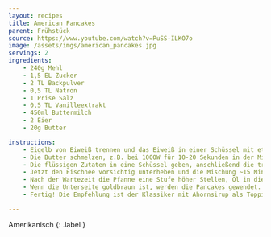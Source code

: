 ```yaml
---
layout: recipes
title: American Pancakes
parent: Frühstück
source: https://www.youtube.com/watch?v=PuSS-ILKO7o
image: /assets/imgs/american_pancakes.jpg
servings: 2
ingredients:
    - 240g Mehl
    - 1,5 EL Zucker
    - 2 TL Backpulver
    - 0,5 TL Natron
    - 1 Prise Salz
    - 0,5 TL Vanilleextrakt
    - 450ml Buttermilch
    - 2 Eier
    - 20g Butter

instructions:
    - Eigelb von Eiweiß trennen und das Eiweiß in einer Schüssel mit etwas Zucker steif schlagen.
    - Die Butter schmelzen, z.B. bei 1000W für 10-20 Sekunden in der Mikrowelle.
    - Die flüssigen Zutaten in eine Schüssel geben, anschließend die trockenen Zutaten durch ein Sieb hinzu geben. Dann langsam mit einem Schneebesen verrühren, bis alles grob (!) vermischt ist. Nicht zu glatt rühren - kleine Klumpen sind okay und es sollte keine trockenen Stellen mehr geben.
    - Jetzt den Eischnee vorsichtig unterheben und die Mischung ~15 Minuten ruhen lassen. Eine Pfanne auf mittlerer Hitze jetzt mit etwas Öl vorheizen. Es ist wichtig dass die Pfanne vorheizt während die Mischung ruht, damit die Pfanne gleichmäßig erhitzt ist (Stufe 4 von 9).
    - Nach der Wartezeit die Pfanne eine Stufe höher Stellen, Öl in die Pfanne geben und mit einem Esslöffel den Teig in die Pfanne geben. 1 Esslöffel entspricht dabei einem Pfannkuchen. Die Pfanne nicht zu voll machen, da der Teig etwas verläuft und das Wenden sonst schwierig wird (kleine Pfanne 3 Pancakes, große Pfanne 4).
    - Wenn die Unterseite goldbraun ist, werden die Pancakes gewendet. Wenn die neue Unterseite ebenfalls goldbraun geworden ist, holt man sie aus der Pfanne. Idealerweise ruhen die fertigen Pancakes auf einem Gitter, anstatt auf einem Teller - so werden die nicht zu weich.
    - Fertig! Die Empfehlung ist der Klassiker mit Ahornsirup als Topping, aber Mascarpone mit Erdbeermarmelade oder Beeren und ist auch sehr lecker.

---
```

Amerikanisch
{: .label }
